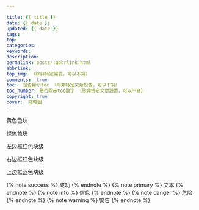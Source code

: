 ```yaml
---

title: {{ title }}
date: {{ date }}
updated: {{ date }}
tags:
top:
categories:
keywords:
description:
permalink: posts/:abbrlink.html
abbrlink: 
top_img: （除非特定需要，可以不寫）
comments:  true
toc:  是否顯示toc （除非特定文章設置，可以不寫）
toc_number: 是否顯示toc數字 （除非特定文章設置，可以不寫）
copyright: true
cover:  縮略圖
---
```


<blockquote class="blockquote-center"></blockquote>
<span id="inline-yellow">黄色色块</span>

<span id="inline-green">绿色色块</span>

<p id="div-border-left-red">左边框红色块级</p>

<p id="div-border-right-red">右边框红色块级</p>

<p id="div-border-top-blue">上边框蓝色块级</p>
{% note success %}
成功
{% endnote %}
{% note primary %}
文本
{% endnote %}
{% note info %}
信息
{% endnote %}
{% note danger %}
危险
{% endnote %}
{% note warning %}
警告
{% endnote %}